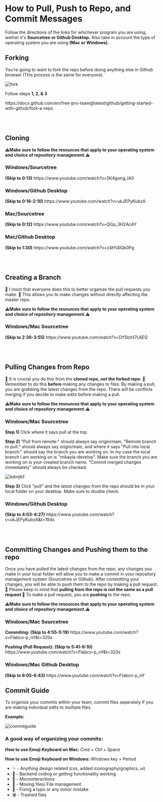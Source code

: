 <h1>How to Pull, Push to Repo, and Commit Messages</h1>
<p>Follow the directions of the links for whichever program you are using, wether it's <b>Sourcetree or Github Desktop.</b> Also take in account the type of operating
system you are using <b>(Mac or Windows).</b></p>
<h2> Forking </h2>
<p>You're going to want to fork the repo before doing anything else in Github browser (This process is the same for everyone).</p>

![fork](https://user-images.githubusercontent.com/55995794/95892960-4838df00-0d55-11eb-97c2-1b950821274a.png)
<p>Follow steps <b> 1, 2, & 3</b></p>
https://docs.github.com/en/free-pro-team@latest/github/getting-started-with-github/fork-a-repo

<br></br>

<h2> Cloning </h2>
<p><b>⚠Make sure to follow the resources that apply to your operating system and choice of repository management.⚠</b></p>

<h3>Windows/Sourcetree</h3>
<p><b>(Skip to 0:13)</b> https://www.youtube.com/watch?v=5K4gong_lA0</p>
<h3>Windows/Github Desktop</h3>
<p><b>(Skip to 0:16-2:10)</b> https://www.youtube.com/watch?v=ukJEPyKubzA</p>
<h3>Mac/Sourcetree</h3>
<p><b>(Skip to 0:12)</b> https://www.youtube.com/watch?v=QGp_3H2AcAY</p>
<h3>Mac/Github Desktop</h3>
<p><b>(Skip to 1:30)</b> https://www.youtube.com/watch?v=z4H14lQk0Pg</p>

<br></br>

<h2> Creating a Branch </h2>
<p>🛑 I insist that everyone does this to better organize the pull requests you make. 🛑 This allows you to make changes without directly affecting the master repo. 
<p><b>⚠Make sure to follow the resources that apply to your operating system and choice of repository management.⚠</b></p>

<h3>Windows/Mac Sourcetree</h3>
<p><b>(Skip to 2:36-3:55)</b> https://www.youtube.com/watch?v=DYStzH7L6EQ</p>

<br></br>

<h2> Pulling Changes from Repo </h2>
<p>🛑 It is crucial you do this from the <b>cloned repo, <i>not</i> the forked repo. 🛑</b> Remember to do this <b>before</b> making any changes to files. By making a pull, you are grabbing the latest changes from the repo. There will be conflicts merging if you decide to make edits before making a pull. </p> 
<p><b>⚠Make sure to follow the resources that apply to your operating system and choice of repository management.⚠</b></p>

<h3>Windows/Mac Sourcetree</h3>

<p><b>Step 1)</b> Click where it says pull at the top.</p>

<p><b>Step 2)</b> "Pull from remote:" should always say origin/main, "Remote branch to pull:" should always say origin/main, and where it says "Pull into local branch:" should say the branch you are working on. In my case the local branch I am working on is "mikayla-develop". Make sure the branch you are working on is your created branch name. "Commit merged changes immediately" should always be checked.</p>

![kdmjlkf](https://user-images.githubusercontent.com/55995794/97088441-ddae5b80-15fe-11eb-86d0-01a353130b0d.png)

<p><b>Step 3)</b> Click "pull" and the latest changes from the repo should be in your local folder on your desktop. Make sure to double check.</p>

<h3>Windows/Github Desktop</h3>
<p><b>(Skip to 4:03-4:27)</b> https://www.youtube.com/watch?v=ukJEPyKubzA&t=194s</p>

<br></br>

<h2>Committing Changes and Pushing them to the repo</h2>
<p> Once you have pulled the latest changes from the repo, any changes you make in your local folder will allow you to make a commit in your repository management system (Sourcetree or Github). After committing your changes, you will be able to push them to the repo by making a pull request. 🛑 Please keep in mind that <b> pulling from the repo is not the same as a pull request </b> 🛑 To make a pull request, you are <b> pushing </b> to the repo. </p>

<p><b>⚠Make sure to follow the resources that apply to your operating system and choice of repository management.⚠</b></p>

<h3>Windows/Mac Sourcetree</h3>

<p><b>Commiting: (Skip to 4:55-5:19)</b> https://www.youtube.com/watch?v=FIabco-p_nY&t=320s</p>
<p><b>Pushing (Pull Request): (Skip to 5:41-6:10)</b> https://www.youtube.com/watch?v=FIabco-p_nY&t=320s</p>

<h3>Windows/Mac Github Desktop</h3>

<p><b>(Skip to 6:05-6:43)</b> https://www.youtube.com/watch?v=FIabco-p_nY</p>

<h2>Commit Guide</h2>
<p> To organize your commits within your team, commit files seperately if you are making individual edits to multiple files. </p>

<p><b> Example: </b></p>

![commitguide](https://user-images.githubusercontent.com/55995794/97827706-0e436480-1c93-11eb-8f55-b9439125d096.png)

<h3>A good way of organizing your commits:</h3>

<p><b> How to use Emoji Keyboard on Mac: </b> Cmd + Ctrl + Space </p>

<p><b> How to use Emoji Keyboard on Windows: </b> Windows key + Period </p>

<ul>
  <li>
    ✨ - Anything design related (css, added iconography/graphics, ui)
  </li>
  <li>
    🧬 - Backend coding or getting functionality working
  </li>
  <li>
    👾 - Microinteractions 
  </li>
  <li>
    📁 - Moving files/ File management
  </li>
  <li>
    🔨 - Fixing a typo or any minor mistake
  </li>
  <li>
    🗑 - Trashed files
  </li>
<ul>
